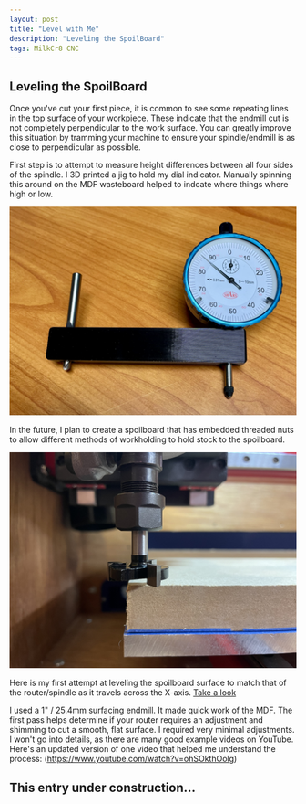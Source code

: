 ```yaml
---
layout: post
title: "Level with Me"
description: "Leveling the SpoilBoard"
tags: MilkCr8 CNC
---
```

## Leveling the SpoilBoard

Once you've cut your first piece, it is common to see some repeating lines in the top surface of your workpiece.  These indicate that the endmill cut is not completely perpendicular to the work surface.  You can greatly improve this situation by tramming your machine to ensure your spindle/endmill is as close to perpendicular as possible.

First step is to attempt to measure height differences between all four sides of the spindle.  I 3D printed a jig to hold my dial indicator.  Manually spinning this around on the MDF wasteboard helped to indcate where things where high or low.

![MilkCr8 TramTool](/assets/images/TramTool.jpeg)

In the future, I plan to create a spoilboard that has embedded threaded nuts to allow different methods of workholding to hold stock to the spoilboard.

![MilkCr8 SurfacingEndmill](/assets/images/SurfacingEndmill.jpeg)

Here is my first attempt at leveling the spoilboard surface to match that of the router/spindle as it travels across the X-axis. [Take a look](https://www.youtube.com/watch?v=tOZxpa2BZhc&list=PLhMXIiLibnbp4SLJ8DhmovAqKUHYMR0pg)

I used a 1" / 25.4mm surfacing endmill.  It made quick work of the MDF.  The first pass helps determine if your router requires an adjustment and shimming to cut a smooth, flat surface.  I required very minimal adjustments.  I won't go into details, as there are many good example videos on YouTube.  Here's an updated version of one video that helped me understand the process: (https://www.youtube.com/watch?v=ohSOkthOolg)

## This entry under construction...


